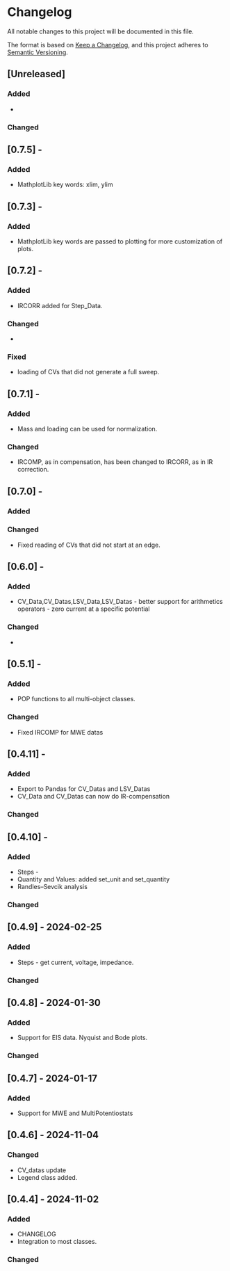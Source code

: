 # Changelog

All notable changes to this project will be documented in this file.

The format is based on [Keep a Changelog](https://keepachangelog.com/en/1.1.0/),
and this project adheres to [Semantic Versioning](https://semver.org/spec/v2.0.0.html).

## [Unreleased]
### Added
  - 
### Changed

## [0.7.5] - 
### Added
  - MathplotLib key words: xlim, ylim

## [0.7.3] - 
### Added
  - MathplotLib key words are passed to plotting for more customization of plots.
  

## [0.7.2] - 
### Added
  - IRCORR added for Step_Data.
### Changed
  - 
### Fixed
  - loading of CVs that did not generate a full sweep.



## [0.7.1] - 
### Added
  - Mass and loading can be used for normalization.
### Changed
  - IRCOMP, as in compensation, has been changed to IRCORR, as in IR correction.

## [0.7.0] - 
### Added

### Changed
  - Fixed reading of CVs that did not start at an edge.

## [0.6.0] - 
### Added
  -  CV_Data,CV_Datas,LSV_Data,LSV_Datas
    - better support for arithmetics operators 
    - zero current at a specific potential

### Changed
  -  
  
## [0.5.1] - 
### Added
  - POP functions to all multi-object classes.
### Changed
  - Fixed IRCOMP for MWE datas

## [0.4.11] - 
### Added
  - Export to Pandas for CV_Datas and LSV_Datas
  - CV_Data and CV_Datas can now do IR-compensation
### Changed

## [0.4.10] - 
### Added
  - Steps -
  - Quantity and Values: added set_unit and set_quantity
  - Randles–Sevcik analysis
### Changed


## [0.4.9] - 2024-02-25
### Added
  - Steps - get current, voltage, impedance. 
### Changed

## [0.4.8] - 2024-01-30

### Added
  - Support for EIS data. Nyquist and Bode plots. 
### Changed

## [0.4.7] - 2024-01-17
### Added
  - Support for MWE and MultiPotentiostats

## [0.4.6] - 2024-11-04
### Changed
  - CV_datas update
  - Legend class added.

## [0.4.4] - 2024-11-02

### Added
  - CHANGELOG
  - Integration to most classes.
### Changed

